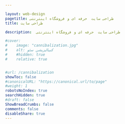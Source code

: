 ```yaml
---

layout: web-design
pagetitle: طراحی سایت  حرفه ای و فروشگاه اینترنتی 
title: طراحی سایت

description:  طراحی سایت  حرفه ای و فروشگاه اینترنتی 

#cover:
#    image: "cannibalization.jpg" 
#    alt: کنیبالیزیشن سئو
#    #hidden: true
#    relative: true


#url: /cannibalization
showToc: false
#canonicalURL: "https://canonical.url/to/page"
#weight: 1
robotsNoIndex: true
searchHidden: true
#draft: false
ShowBreadCrumbs: false
comments: false
disableShare: true
---
```


